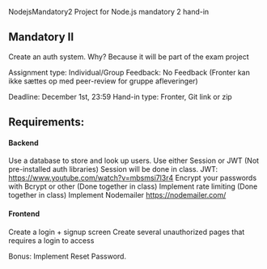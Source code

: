  NodejsMandatory2
Project for Node.js mandatory 2 hand-in

## Mandatory II

Create an auth system. 
Why? Because it will be part of the exam project

Assignment type: Individual/Group
Feedback: No Feedback (Fronter kan ikke sættes op med peer-review for gruppe afleveringer)

Deadline: December 1st, 23:59
Hand-in type: Fronter, Git link or zip

## Requirements:
#### Backend
Use a database to store and look up users. 
Use either Session or JWT (Not pre-installed auth libraries)
Session will be done in class. JWT: https://www.youtube.com/watch?v=mbsmsi7l3r4
Encrypt your passwords with Bcrypt or other (Done together in class)
Implement rate limiting (Done together in class)
Implement Nodemailer https://nodemailer.com/

#### Frontend
Create a login + signup screen
Create several unauthorized pages that requires a login to access

Bonus:
Implement Reset Password.









